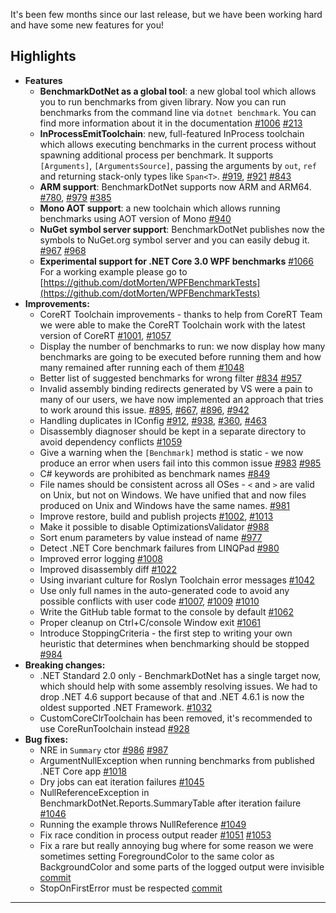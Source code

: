 ﻿It's been few months since our last release, but we have been working hard and have some new features for you!

## Highlights

* **Features**
  * **BenchmarkDotNet as a global tool**: a new global tool which allows you to run benchmarks from given library.
    Now you can run benchmarks from the command line via `dotnet benchmark`.
    You can find more information about it in the documentation
    [#1006](https://github.com/dotnet/BenchmarkDotNet/pull/1006)
    [#213](https://github.com/dotnet/BenchmarkDotNet/issues/213)
  * **InProcessEmitToolchain**: new, full-featured InProcess toolchain which allows executing benchmarks in the current process
        without spawning additional process per benchmark.
    It supports `[Arguments]`, `[ArgumentsSource]`, passing the arguments by `out`, `ref` and returning stack-only types like `Span<T>`.
    [#919](https://github.com/dotnet/BenchmarkDotNet/issues/919),
    [#921](https://github.com/dotnet/BenchmarkDotNet/pull/921)
    [#843](https://github.com/dotnet/BenchmarkDotNet/issues/843)
  * **ARM support**: BenchmarkDotNet supports now ARM and ARM64.
    [#780](https://github.com/dotnet/BenchmarkDotNet/issues/780),
    [#979](https://github.com/dotnet/BenchmarkDotNet/pull/979)
    [#385](https://github.com/dotnet/BenchmarkDotNet/issues/385)
  * **Mono AOT support**: a new toolchain which allows running benchmarks using AOT version of Mono
    [#940](https://github.com/dotnet/BenchmarkDotNet/pull/940)
  * **NuGet symbol server support**: BenchmarkDotNet publishes now the symbols to NuGet.org symbol server and you can easily debug it.
    [#967](https://github.com/dotnet/BenchmarkDotNet/issues/967)
    [#968](https://github.com/dotnet/BenchmarkDotNet/pull/968)
  * **Experimental support for .NET Core 3.0 WPF benchmarks**
    [#1066](https://github.com/dotnet/BenchmarkDotNet/pull/1066)
    For a working example please go to [https://github.com/dotMorten/WPFBenchmarkTests](https://github.com/dotMorten/WPFBenchmarkTests)
* **Improvements:**
  * CoreRT Toolchain improvements - thanks to help from CoreRT Team we were able to make
      the CoreRT Toolchain work with the latest version of CoreRT
    [#1001](https://github.com/dotnet/BenchmarkDotNet/pull/1001),
    [#1057](https://github.com/dotnet/BenchmarkDotNet/pull/1057)
  * Display the number of benchmarks to run: we now display how many benchmarks are going to be executed
      before running them and how many remained after running each of them
    [#1048](https://github.com/dotnet/BenchmarkDotNet/issues/1048)
  * Better list of suggested benchmarks for wrong filter
    [#834](https://github.com/dotnet/BenchmarkDotNet/issues/834)
    [#957](https://github.com/dotnet/BenchmarkDotNet/pull/957)
  * Invalid assembly binding redirects generated by VS were a pain to many of our users,
      we have now implemented an approach that tries to work around this issue.
    [#895](https://github.com/dotnet/BenchmarkDotNet/issues/895),
    [#667](https://github.com/dotnet/BenchmarkDotNet/issues/667),
    [#896](https://github.com/dotnet/BenchmarkDotNet/issues/896),
    [#942](https://github.com/dotnet/BenchmarkDotNet/issues/942)
  * Handling duplicates in IConfig
    [#912](https://github.com/dotnet/BenchmarkDotNet/pull/912),
    [#938](https://github.com/dotnet/BenchmarkDotNet/issues/938),
    [#360](https://github.com/dotnet/BenchmarkDotNet/issues/360),
    [#463](https://github.com/dotnet/BenchmarkDotNet/issues/463)
  * Disassembly diagnoser should be kept in a separate directory to avoid dependency conflicts
    [#1059](https://github.com/dotnet/BenchmarkDotNet/issues/1059)
  * Give a warning when the `[Benchmark]` method is static - we now produce an error when users fail into this common issue
    [#983](https://github.com/dotnet/BenchmarkDotNet/issues/983)
    [#985](https://github.com/dotnet/BenchmarkDotNet/pull/985)
  * C# keywords are prohibited as benchmark names
    [#849](https://github.com/dotnet/BenchmarkDotNet/issues/849)
  * File names should be consistent across all OSes - `<` and `>` are valid on Unix, but not on Windows.
    We have unified that and now files produced on Unix and Windows have the same names.
    [#981](https://github.com/dotnet/BenchmarkDotNet/issues/981)
  * Improve restore, build and publish projects
    [#1002](https://github.com/dotnet/BenchmarkDotNet/issues/1002),
    [#1013](https://github.com/dotnet/BenchmarkDotNet/pull/1013)
  * Make it possible to disable OptimizationsValidator
    [#988](https://github.com/dotnet/BenchmarkDotNet/issues/988)
  * Sort enum parameters by value instead of name
    [#977](https://github.com/dotnet/BenchmarkDotNet/pull/977)
  * Detect .NET Core benchmark failures from LINQPad
    [#980](https://github.com/dotnet/BenchmarkDotNet/pull/980)
  * Improved error logging
    [#1008](https://github.com/dotnet/BenchmarkDotNet/pull/1008)
  * Improved disassembly diff
    [#1022](https://github.com/dotnet/BenchmarkDotNet/pull/1022)
  * Using invariant culture for Roslyn Toolchain error messages
    [#1042](https://github.com/dotnet/BenchmarkDotNet/pull/1042)
  * Use only full names in the auto-generated code to avoid any possible conflicts with user code
    [#1007](https://github.com/dotnet/BenchmarkDotNet/issues/1007),
    [#1009](https://github.com/dotnet/BenchmarkDotNet/pull/1009)
    [#1010](https://github.com/dotnet/BenchmarkDotNet/issues/1010)
  * Write the GitHub table format to the console by default
    [#1062](https://github.com/dotnet/BenchmarkDotNet/issues/1062)
  * Proper cleanup on Ctrl+C/console Window exit
    [#1061](https://github.com/dotnet/BenchmarkDotNet/pull/1061)
  * Introduce StoppingCriteria - the first step to writing your own heuristic that determines when benchmarking should be stopped
    [#984](https://github.com/dotnet/BenchmarkDotNet/pull/984)
* **Breaking changes:**
  * .NET Standard 2.0 only - BenchmarkDotNet has a single target now, which should help with some assembly resolving issues.
    We had to drop .NET 4.6 support because of that and .NET 4.6.1 is now the oldest supported .NET Framework.
    [#1032](https://github.com/dotnet/BenchmarkDotNet/pull/1032)
  * CustomCoreClrToolchain has been removed, it's recommended to use CoreRunToolchain instead
    [#928](https://github.com/dotnet/BenchmarkDotNet/issues/928)
* **Bug fixes:**
  * NRE in `Summary` ctor
    [#986](https://github.com/dotnet/BenchmarkDotNet/issues/986)
    [#987](https://github.com/dotnet/BenchmarkDotNet/pull/987)
  * ArgumentNullException when running benchmarks from published .NET Core app
    [#1018](https://github.com/dotnet/BenchmarkDotNet/issues/1018)
  * Dry jobs can eat iteration failures
    [#1045](https://github.com/dotnet/BenchmarkDotNet/issues/1045)
  * NullReferenceException in BenchmarkDotNet.Reports.SummaryTable after iteration failure
    [#1046](https://github.com/dotnet/BenchmarkDotNet/issues/1046)
  * Running the example throws NullReference
    [#1049](https://github.com/dotnet/BenchmarkDotNet/issues/1049)
  * Fix race condition in process output reader
    [#1051](https://github.com/dotnet/BenchmarkDotNet/issues/1051)
    [#1053](https://github.com/dotnet/BenchmarkDotNet/pull/1053)
  * Fix a rare but really annoying bug where for some reason we were sometimes setting ForegroundColor
      to the same color as BackgroundColor and some parts of the logged output were invisible
    [commit](https://github.com/dotnet/BenchmarkDotNet/commit/ea3036810ef60b483d766a097e6f3edfde28a834)
  * StopOnFirstError must be respected
    [commit](https://github.com/dotnet/BenchmarkDotNet/commit/87d281d7dbf52036819efff52e6661e436648b73)

---

